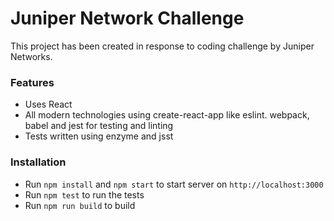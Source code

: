 # Juniper Network Challenge

This project has been created in response to coding challenge by Juniper Networks.

### Features
- Uses React
- All modern technologies using create-react-app like eslint. webpack, babel and jest for testing and linting
- Tests written using enzyme and jsst

### Installation

- Run `npm install` and `npm start` to start server on `http://localhost:3000`
- Run `npm test` to run the tests
- Run `npm run build` to build
